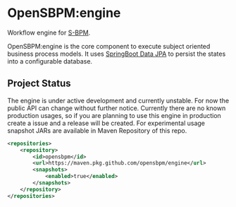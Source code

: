 # OpenSBPM:engine
Workflow engine for [S-BPM](https://en.wikipedia.org/wiki/Subject-oriented_business_process_management).

OpenSBPM:engine is the core component to execute subject oriented business process models. It uses [SpringBoot Data JPA](https://spring.io/projects/spring-data-jpa) to persist the states into a configurable database.

## Project Status
The engine is under active development and currently unstable. For now the public API can change without further notice. Currently there are no known production usages, so if you are planning to use this engine in production create a issue and a release will be created.
For experimental usage snapshot JARs are available in Maven Repository of this repo.

```xml
<repositories>
    <repository>
        <id>opensbpm</id>
        <url>https://maven.pkg.github.com/opensbpm/engine</url>
        <snapshots>
            <enabled>true</enabled>
        </snapshots>
    </repository>
</repositories>
```
